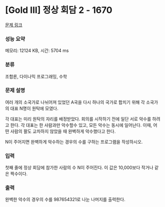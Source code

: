 # [Gold III] 정상 회담 2 - 1670 

[문제 링크](https://www.acmicpc.net/problem/1670) 

### 성능 요약

메모리: 12124 KB, 시간: 5704 ms

### 분류

조합론, 다이나믹 프로그래밍, 수학

### 문제 설명

<p>여러 개의 소국가로 나뉘어져 있었던 A국을 다시 하나의 국가로 합치기 위해 각 소국가의 대표 N명이 원탁에 모였다.</p>

<p>각 대표는 미리 원탁의 자리를 배정받았다. 회의를 시작하기 전에 일단 서로 악수를 하려고 한다. 각 대표는 한 사람과만 악수할수 있고, 모든 악수는 동시에 일어난다. 이때, 어떤 사람의 팔도 교차하지 않았을 때 완벽하게 악수했다고 한다.</p>

<p>N이 주어지면 완벽하게 악수하는 경우의 수를 구하는 프로그램을 작성하시오.</p>

### 입력 

 <p>첫째 줄에 정상 회담에 참가한 사람의 수 N이 주어진다. 이 값은 10,000보다 작거나 같은 짝수이다.</p>

### 출력 

 <p>완벽한 악수의 경우의 수를 987654321로 나눈 나머지를 출력한다.</p>

